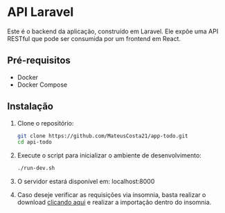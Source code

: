 # API Laravel

Este é o backend da aplicação, construído em Laravel. Ele expõe uma API RESTful que pode ser consumida por um frontend em React.

## Pré-requisitos

- Docker
- Docker Compose

## Instalação

1. Clone o repositório:

   ```bash
   git clone https://github.com/MateusCosta21/app-todo.git
   cd api-todo

2. Execute o script para inicializar o ambiente de desenvolvimento:
      ```bash
      ./run-dev.sh

3. O servidor estará disponível em: localhost:8000

4. Caso deseje verificar as requisições via insomnia, basta realizar o download [clicando aqui](https://drive.google.com/file/d/1lYYk65rizmL5gYJzxfqJprBgGKah62rv/view?usp=drive_link) e realizar a importação dentro do insomnia.


